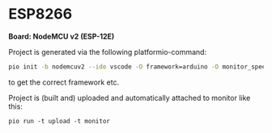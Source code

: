 # ESP8266
**Board: NodeMCU v2 (ESP-12E)**

Project is generated via the following platformio-command:
```bash
pio init -b nodemcuv2 --ide vscode -O framework=arduino -O monitor_speed=115200
```
to get the correct framework etc.


Project is (built and) uploaded and automatically attached to monitor like this:
```
pio run -t upload -t monitor
```